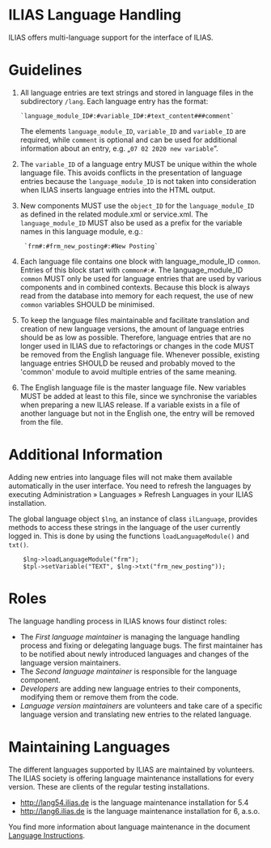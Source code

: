 ILIAS Language Handling
=======================
ILIAS offers multi-language support for the interface of ILIAS.

# Guidelines
1.  All language entries are text strings and stored in language files in the 
    subdirectory `/lang`. Each language entry has the format:

        `language_module_ID#:#variable_ID#:#text_content###comment`

    The elements `language_module_ID`, `variable_ID` and `variable_ID`  are required, 
    while `comment` is optional and can be used for additional information about an 
    entry, e.g. „`07 02 2020 new variable`“.
    
2. The `variable_ID` of a language entry MUST be unique within the whole language file. This avoids conflicts in the 
presentation of language entries because the `language_module_ID` is not taken into consideration when ILIAS inserts 
language entries into the HTML output.

3. New components MUST use the `object_ID` for the `language_module_ID` as defined in the related module.xml or 
service.xml. The `language_module_ID` MUST also be used as a prefix for the variable names in this language module, 
e.g.:

        `frm#:#frm_new_posting#:#New Posting`

4. Each language file contains one block with language_module_ID `common`. Entries of this block start with 
`common#:#`. The language_module_ID `common` MUST only be used for language entries that are used by various 
components and in combined contexts. Because this block is always read from the database into memory for each 
request, the use of new `common` variables SHOULD be minimised.
 
5. To keep the language files maintainable and facilitate translation and creation of new language versions, 
the amount of language entries should be as low as possible. Therefore, language entries that are no longer 
used in ILIAS due to refactorings or changes in the code MUST be removed from the English language file. 
Whenever possible, existing language entries SHOULD be reused and probably moved to the 'common' module to 
avoid multiple entries of the same meaning.

6. The English language file is the master language file. New variables MUST be added at least to this file, 
since we synchronise the variables when preparing a new ILIAS release. If a variable exists in a file of another 
language but not in the English one, the entry will be removed from the file.

# Additional Information
Adding new entries into language files will not make them available automatically in the user interface. You need to 
refresh the languages by executing Administration » Languages » Refresh Languages in your ILIAS installation.
 
The global language object `$lng`, an instance of class `ilLanguage`, provides methods to access these strings in the 
language of the user currently logged in. This is done by using the functions `loadLanguageModule()` and `txt()`.

        $lng->loadLanguageModule("frm");
        $tpl->setVariable("TEXT", $lng->txt("frm_new_posting"));    

# Roles
The language handling process in ILIAS knows four distinct roles:

* The *First language maintainer* is managing the language handling process and fixing or delegating language bugs. The
first maintainer has to be notified about newly introduced languages and changes of the language version maintainers.
* The *Second language maintainer* is responsible for the language component.
* *Developers* are adding new language entries to their components, modifying them or remove them from the code.
* *Language version maintainers* are volunteers and take care of a specific language version and translating new entries 
to the related language.

# Maintaining Languages
The different languages supported by ILIAS are maintained by volunteers. The ILIAS society is offering language 
maintenance installations for every version. These are clients of the regular testing installations.

* http://lang54.ilias.de is the language maintenance installation for 5.4
* http://lang6.ilias.de is the language maintenance installation for 6, a.s.o.

You find more information about language maintenance in the document 
[Language Instructions](https://docu.ilias.de/goto_docu_lm_37.html).
